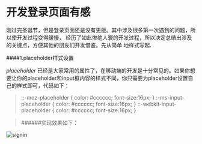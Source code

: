 # 开发登录页面有感
刚过完圣诞节，但是登录页面还是没有更版。其中涉及很多第一次遇到的问题，所以使开发过程变得缓慢，
经历了如此惨绝人寰的开发过程，所以决定总结出涉及的关键点，方便其他的朋友们开发借鉴。先从简单
地样式写起.


####1.placeholder样式设置


  *placeholder* 已经是大家常用的属性了，在移动端的开发是十分常见的。如果你想要让你的placeholder和input框内容的样式不同，你只需要为placeholder设置自己的样式即可，代码如下：

>::-moz-placeholder {
    color: #cccccc;
    font-size:16px;
}
:-ms-input-placeholder {
    color: #cccccc;
    font-size:16px;
}
::-webkit-input-placeholder {
    color: #cccccc;
    font-size:16px;
}

> ######实现效果如下：

![signin](/path/image/signin1.jpg "登录")
